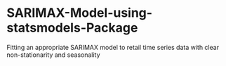 # SARIMAX-Model-using-statsmodels-Package
Fitting an appropriate SARIMAX model to retail time series data with clear non-stationarity and seasonality
